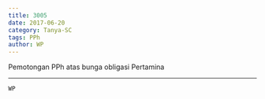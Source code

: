 ```yaml
---
title: 3005
date: 2017-06-20
category: Tanya-SC
tags: PPh
author: WP
---
```


Pemotongan PPh atas bunga obligasi Pertamina

---



`WP`
